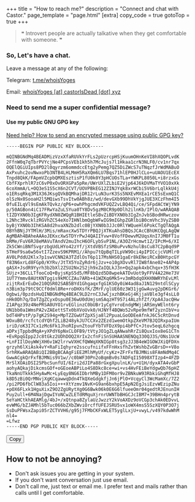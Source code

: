 +++
title = "How to reach me?"
description = "Connect and chat with Castor."
page_template = "page.html"
[extra]
copy_code = true
gotoTop = true
+++
<blockquote>
❝ Introvert people are actually talkative when they get comfortable with someone. ❞
</blockquote>

### So, Let's have a chat.

Leave a message at any of the following:
<p>Telegram: <a href="https://t.me/whoisYoges" title="Telegram" class="social" target="_blank" rel="noopener noreferrer">t.me/whoisYoges</a></p>
<p>Email: <a href="mailto:whoisYoges@castorIsDead.xyz" target="_blank" rel="noopener noreferrer" class="social">whoisYoges [at] castorIsDead [dot] xyz</a></p>

### Need to send me a super confidential message?

#### Use my public GNU GPG key

[Need help? How to send an encrypted message using public GPG key?](/blog/encrypt-and-decrypt-a-file-using-gpg-keys)

<div class="highlight">
<pre><code id="mypubgpgkey">-----BEGIN PGP PUBLIC KEY BLOCK-----<br>
mQINBGNdMq4BEADMizVzxXfaRUVkYrFLs2pUzrcpHSjKuumOHnKeVI8hXQOPLvdK
2FfnW0q7qTbrPVYcjNe4PCpsVEb1kh5h7McJujs7l1Hkaa1crN3NLF0/cv1nr7qx
OQElQGiUIps8PD2l0qyrzm6ommdccEtg2yPemg7QZ5DiZWcS7uTNqzfJrWdMABuO
AxPxuhc2ovNwxoPb3NTB4LHLMmH5RaXQm6LU7Bqs71hlEP0HJlCLo+uUAOU1EcEX
Tnpd8QkK/FApmVZcpbQMXEsztisP1fU0k0Y3pHCUOsTLa+YWKPL8050L+i8rzxGs
CbfFXprhlR7zC6vP0xOvORXGPa5pRe/UWrUXlZLbiE2Vjp64J6kDVMaTYVO10xXk
6coXmmA/L+OQ3eS1S5cX6n2CVT/UOVPBkEG12ZINJYqk8xrWCbi5V6brLqlkkU4j
o1ERsqRkq3M1X36JKsgQVkBQMhajDR12rLuN3urK3Ss5NXEvMXEa1rCE5sExmQ1C
olSzNx0SooaH2l5MQiwsTsvItw0ABh8z/wd/devGXb99DhVkYjgJUE3XCzFhm4I5
0fuEILqVl9sEmAkTQvkz/qP6+owhPhgcmdVKFUQZ2vLBQ4Qi/ce/SFpdACtWjYN9
p/50AGBon4iC17FRwYaZuLSYua0TY8Dv5gzM8CR9p0Dlh2ilnKb/IPlO/wARAQAB
tIZDYXN0b3IgKFRydXN0ZWQgR1BHIEtleSBvZiBDYXN0b3IgZnJvbSBodHRwczov
L2Nhc3RvcklzRGVhZC54eXo7IHNlbmQgbWFwIG9mIGhpZGRlbiB0cmVhc3VyZSB0
byBjYXN0b3IhKSA8d2hvaXNZb2dlc0BjYXN0b3JJc0RlYWQueHl6PokCTgQTAQgA
OBYhBNjJYTMlH/3Mis/mRaxcXwSTDYrPBQJjXTKuAhsDBQsJCAcCBhUKCQgLAgQW
AgMBAh4BAheAAAoJEKxcXwSTDYrPwJ4QAIIYvw+8VofFDewvM2UqsXnI7JM0FT1u
bRMe/FuV6RJ8eMAVuTAndV2muIhcH6OFLybSvP1NL/A3OZrHcmwt1Z/IPcM+6/XI
Zk5CWniBNfSvgrzbgUdLHYo42zYf/jXtdVBSfzSM8uPvvNzhulBsCu87C2pBqd9P
5THeF9sa6w56vtI7ZzevS9KPRM1//Ahpu7tQpBqTILpVW9Oci4pIPICcjcVUMlr0
AV0LPddU2Klx7p1swVCNN2A3TZdlOsT6p117MsNHS01gaEr8kENeiRCxB0HtpcGY
f83N6xrLd8FGp0/KYRv/JtTX5YoZyRdr6jJzv+o10gXOvvRl7IW8fAne02+4AP4p
gASX+JsdR9Yyrh3b2bXl2ZSU2Nx2S2jh9xZaIQLkJ3n+Qq2apk4xbChqx+35fH3K
SUjz+36CLLTfooCoQ+ByjsKpS5d5/MF8bQzd5D8wpekATDvUot9yFFV4A22He73V
1UT7Ymmv8AUtKNTpgis9kMCCZAu7ARb+41WZKq6Mk5+v3mRbdqOXHXNWRYhEvLMl
zijtRxErEuDe210QSR02SAB5BYd1GhgaqxfgG1KSOy0iW4ad8aJ1N129ntdlSCyy
n3Bim3p79tC9CCf0dml8Re+roDHXsfK/ZMrF/glUE60z3W31jgGwAuvg2pDKGr6/
Ogbwi/0pzdsHuQINBGNdMq4BEAC9LD2rnC3JwCjxzhBKeGj4KjjaVBle3gf4sLL0
nHk0Dh7q/DaTZgZCyxOspu0E36wU0dUmjsmSAqzHT957i4ALzhfZf/XpA4JacQHw
Z1APqz39z4NePRSA0UYO1rvEGlinzC0bUBr1yCgYvroEndgMWjjARSmyWElnt6ry
UN1bb0a1WmsPA2vZAEettSTx0bXVoUvk0/HJNYf4BQWo52vRpe9mfWf2yznIbV+u
bdT4HPstP/p7gK2S94g+MpTZZGwUfZpXSja8l2PpuaLGoODEeAfnkJ6C5cRtDnvd
WOxuB0/rcfctcdYQhf2LiB248ykJU7CCXv2ZEzd1wemOtkpZXeVM7BJQIRxpaIUm
iriD/oK3I7Cx1zMc6Fk1JhoRIpvnZtouFYbTVFDzX9pi4bPfC+Jtov5eqL6zhgcq
aDPxjTppbdMqA+yXPdY6pNxCLOFB9/tVtyJO1gZLqANwahRrZi8QuxIox8eG1CTn
+EvRpqGIpp2Jc8tGkz2UDhDOQ2XrIx2cfnFiSnSUHAASNENQq330QJ3S/ONs1UcW
+LnFIIlDoyWWjXH6v1W2lrrwVXHCfQWWqXKNIGp8tsg3zJJ3B4eWIGOWJXiQFDXn
grzyh6lXiAsk4vY+RaFiIqhyre2sscufniifxFFnHxsfhZvtWshbZvGBrsD++V8o
5rhRKwARAQABiQI2BBgBCAAgFiEE2MlhMyUf/cyKz+ZFrFxfBJMNis8FAmNdMq4C
GwwACgkQrFxfBJMNis9V1w//c0bWF30Pn2oBqmBv0s7ADFqI15098XTIzp4+4FZD
MrSlXOAiDSI25PbcSunfUI/6Iri2dJIPa88rGxgXpulnLK/u+U1H/dyxATA4vGbP
aohyAQkajDikcmsGOf+oGEoeABPiLo4S8Dkc8ce+wi+vs4HvFEiBeYdgwQb76pHZ
TkaNnUTkkk5HyAwMc+LyEqy8NG6IDbrhMBy1DFM0or9vZBNkuW93RbkiGhqMfHJ8
k8D5zBi0QrMNvjXgKCqawwqDdn4TkQXeGdgkfjJn6jPlO+VcqyCl3WcMamXc/7Z2
/pi2PD6fbClW83a5Ioi+++XtYzmv1NvK+G9an6bxhpE5ApN2EgJsiEzvWEzipZNu
+pOX6FLxk1HguXixZ9O2ZgURytXg0G6Bwk06k0E6G6lfueeOmr04gedtRJEnunIH
Puy2ull+6M4NajDgwIYoNCwZLETdRMquXjrnrUWNTbBHGCJcIBM7+39BHn4prytB
5eYaHCtkhAEAMlg/4bJ+/xQtnpa8ZylaUzJwzzY2kVoAXDz9oVCGp3chAk0EDvvL
evWMG/bZJAMhl5bTuc066bZXbZWviOrcffUFEJSRU5vx1oWX4msS5SzXQY0P3O7j
SsDuPFWsxZapi05rZCTVVH6/g95j7FMbCKFxWLET5yglLxjU+vwyL/v497kdwWhM
nl4=
=Lfwz
-----END PGP PUBLIC KEY BLOCK-----
</code>
<button id="mypubgpgkeybtn" type="button" onclick="copyCode('mypubgpgkey','mypubgpgkeybtn')" value="click">Copy</button>
</pre>
</div>

## How to not be annoying?

- Don't ask issues you are getting in your system.
- If you don't want conversation just use email.
- Don't call me, just text or email me. I prefer text and mails rather than calls until I get comfortable.